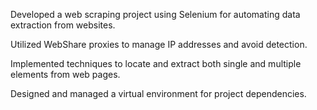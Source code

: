 Developed a web scraping project using Selenium for automating data extraction from websites.

Utilized WebShare proxies to manage IP addresses and avoid detection.

Implemented techniques to locate and extract both single and multiple elements from web pages.

Designed and managed a virtual environment for project dependencies.